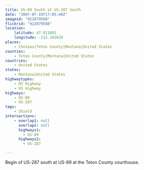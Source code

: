 ```yaml
---
title: US-89 South at US-287 South
date: "2007-07-19T17:05:40Z"
imageid: "922879588"
flickrid: "922879588"
location:
    latitude: 47.811081
    longitude: -112.182629
places:
    - Choteau|Teton County|Montana|United States
counties:
    - Teton County|Montana|United States
countries:
    - United States
states:
    - Montana|United States
highwaytypes:
    - US Highway
    - US Highway
highways:
    - US-89
    - US-287
tags:
    - Shield
intersections:
    - overlap1: null
      overlap2: null
      highways1:
        - US-89
      highways2:
        - US-287

---
```

Begin of US-287 south at US-89 at the Teton County courthouse.